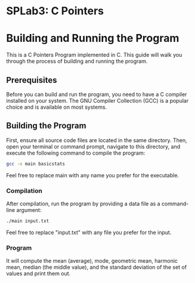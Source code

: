 # SPLab3: C Pointers



# Building and Running the Program

This is a C Pointers Program implemented in C. This guide will walk you through the process of building and running the program.

## Prerequisites

Before you can build and run the program, you need to have a C compiler installed on your system. The GNU Compiler Collection (GCC) is a popular choice and is available on most systems.

## Building the Program

First, ensure all source code files are located in the same directory. 
Then, open your terminal or command prompt, navigate to this directory, and execute the following command to compile the program:

```bash
gcc -o main basicstats
```

Feel free to replace main with any name you prefer for the executable.


### Compilation
After compilation, run the program by providing a data file as a command-line argument:

```bash
./main input.txt
```

Feel free to replace "input.txt" with any file you prefer for the input.

### Program
It will compute the mean (average), mode, geometric mean, harmonic mean, median (the middle value), and the standard deviation of the set of values and print them out.
